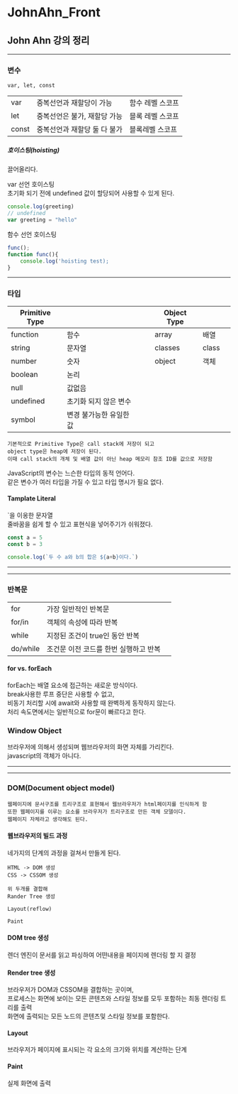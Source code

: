 # JohnAhn_Front

## John Ahn 강의 정리 
---

### 변수
``` 
var, let, const
```

||||
|---|---|---|
| var | 중복선언과 재할당이 가능  | 함수 레벨 스코프 |
| let | 중복선언은 불가, 재할당 가능 | 믈록 레벨 스코프 |
| const | 중복선언과 재할당 둘 다 불가 | 블록레벨 스코프 |

##### 호이스팅(hoisting)
끌어올리다.      
     
var 선언 호이스팅       
초기화 되기 전에 undefined 값이 할당되어 사용할 수 있게 된다.
```javascript
console.log(greeting)
// undefined
var greeting = "hello"
```

함수 선언 호이스팅
```javascript
func();
function func(){
    console.log('hoisting test);
}
```
---
### 타입
|Primitive Type||||Object Type|||
|---|---|---|---|---|---|---|
|function| 함수| | |array | 배열 |
|string | 문자열 | | |classes | class |
|number | 숫자 | | |object | 객체 |
|boolean | 논리 |
|null | 값없음 |
|undefined | 초기화 되지 않은 변수|
|symbol| 변경 불가능한 유일한 값|

    기본적으로 Primitive Type은 call stack에 저장이 되고
    object type은 heap에 저장이 된다.
    이때 call stack의 개체 및 배열 값이 아닌 heap 메모리 참조 ID를 값으로 저장함

JavaScript의 변수는 느슨한 타입의 동적 언어다.  
같은 변수가 여러 타입을 가질 수 있고 
타입 명시가 필요 없다. 

#### Tamplate Literal
`을 이옹한 문자열   
줄바꿈을 쉽게 할 수 있고 표현식을 넣어주기가 쉬워졌다.

``` javascript
const a = 5
const b = 3

console.log(`두 수 a와 b의 합은 ${a+b}이다.`)
```

------
----

### 반복문

||||
|---|---|---|
| for | 가장 일반적인 반복문 |
| for/in | 객체의 속성에 따라 반복 |
| while | 지정된 조건이 true인 동안 반복 |
| do/while | 조건문 이전 코드를 한번 실행하고 반복 |

#### for vs. forEach

forEach는 배열 요소에 접근하는 새로운 방식이다.     
break사용한 루프 중단은 사용할 수 없고,     
비동기 처리할 시에 await와 사용할 때 완벽하게 동작하지 않는다.  
처리 속도면에서는 일반적으로 for문이 빠르다고 한다.

### Window Object
브라우저에 의해서 생성되며 웹브라우저의 화면 자체를 가리킨다.       
javascript의 객체가 아니다.

----
----
### DOM(Document object model)

    웹페이지에 문서구조를 트리구조로 표현해서 웹브라우저가 html페이지를 인식하게 함
    또한 웹페이지를 이루는 요소를 브라우저가 트리구조로 만든 객체 모델이다.
    웹페이지 자체라고 생각해도 된다.

####  웹브라우저의 빌드 과정
네가지의 단계의 과정을 걸쳐서 만들게 된다.

    HTML -> DOM 생성
    CSS -> CSSOM 생성

    위 두개를 결합해 
    Rander Tree 생성

    Layout(reflow)

    Paint

#### DOM tree 생성
렌더 엔진이 문서를 읽고 파싱하여 어떤내용을 페이지에 렌더링 할 지 결정

#### Render tree 생성
브라우저가 DOM과 CSSOM을 결합하는 곳이며,   
프로세스는 화면에 보이는 모든 콘텐츠와 스타일 정보를 모두 포함하는 최동 렌더링 트리를 출력  
화면에 출력되는 모든 노드의 콘텐츠및 스타일 정보를 포함한다.

#### Layout
브라우저가 페이지에 표시되는 각 요소의 크기와 위치를 계산하는 단계

#### Paint
실제 화면에 출력